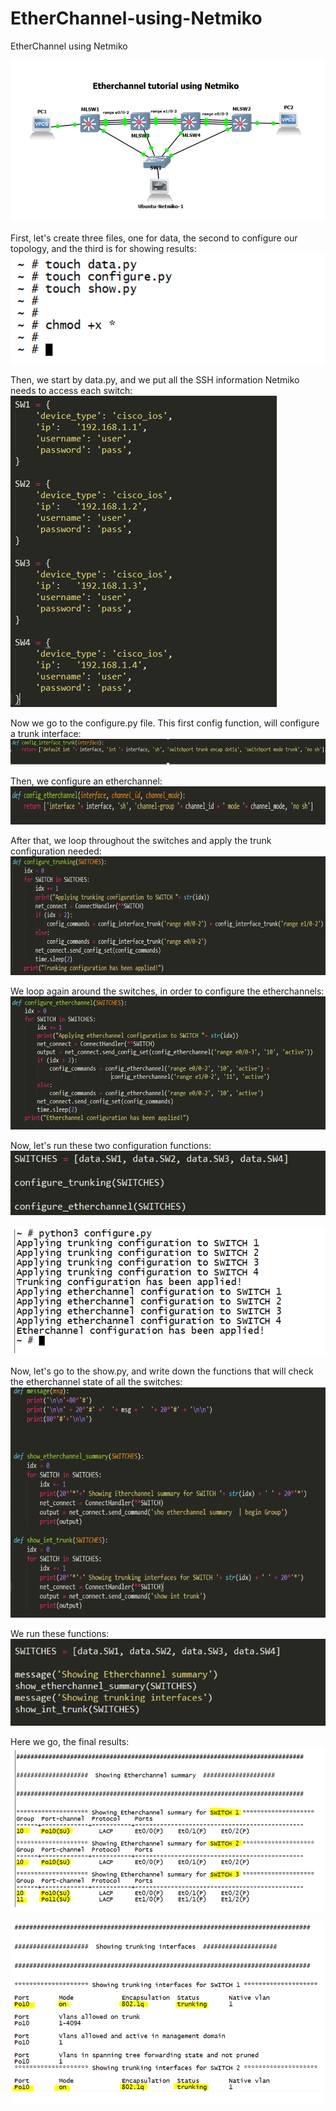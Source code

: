# EtherChannel-using-Netmiko
EtherChannel using Netmiko


![alt tag](https://github.com/OthmaneBlial/EtherChannel-using-Netmiko/blob/master/Tutorial/1.PNG)

First, let's create three files, one for data, the second to configure our topology, and the third is for showing results:
![alt tag](https://github.com/OthmaneBlial/EtherChannel-using-Netmiko/blob/master/Tutorial/2.PNG)

Then, we start by data.py, and we put all the SSH information Netmiko needs to access each switch:
![alt tag](https://github.com/OthmaneBlial/EtherChannel-using-Netmiko/blob/master/Tutorial/3.PNG)

Now we go to the configure.py file.
This first config function, will configure a trunk interface:
![alt tag](https://github.com/OthmaneBlial/EtherChannel-using-Netmiko/blob/master/Tutorial/4.PNG)

Then, we configure an etherchannel:
![alt tag](https://github.com/OthmaneBlial/EtherChannel-using-Netmiko/blob/master/Tutorial/5.PNG)

After that, we loop throughout the switches and apply the trunk configuration needed:
![alt tag](https://github.com/OthmaneBlial/EtherChannel-using-Netmiko/blob/master/Tutorial/6.PNG)

We loop again around the switches, in order to configure the etherchannels:
![alt tag](https://github.com/OthmaneBlial/EtherChannel-using-Netmiko/blob/master/Tutorial/7.PNG)

Now, let's run these two configuration functions:
![alt tag](https://github.com/OthmaneBlial/EtherChannel-using-Netmiko/blob/master/Tutorial/8.PNG)


![alt tag](https://github.com/OthmaneBlial/EtherChannel-using-Netmiko/blob/master/Tutorial/9.PNG)

Now, let's go to the show.py, and write down the functions that will check the etherchannel 
state of all the switches:
![alt tag](https://github.com/OthmaneBlial/EtherChannel-using-Netmiko/blob/master/Tutorial/10.PNG)

We run these functions:
![alt tag](https://github.com/OthmaneBlial/EtherChannel-using-Netmiko/blob/master/Tutorial/11.PNG)

Here we go, the final results:
![alt tag](https://github.com/OthmaneBlial/EtherChannel-using-Netmiko/blob/master/Tutorial/12.PNG)


![alt tag](https://github.com/OthmaneBlial/EtherChannel-using-Netmiko/blob/master/Tutorial/13.PNG)


